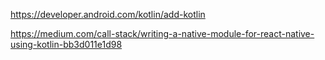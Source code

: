 https://developer.android.com/kotlin/add-kotlin

https://medium.com/call-stack/writing-a-native-module-for-react-native-using-kotlin-bb3d011e1d98